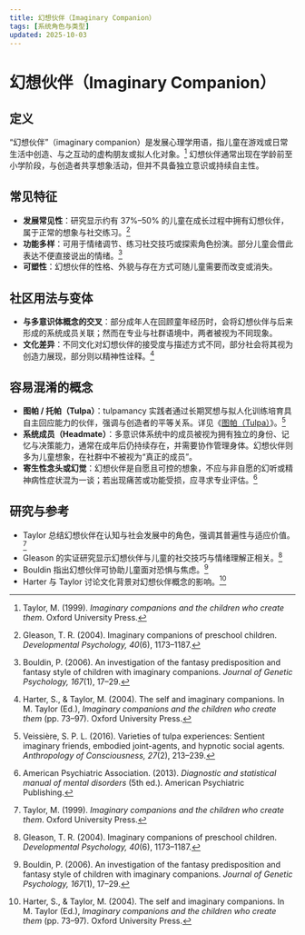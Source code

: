 ```yaml
---
title: 幻想伙伴（Imaginary Companion）
tags: [系统角色与类型]
updated: 2025-10-03
---
```


# 幻想伙伴（Imaginary Companion）

## 定义

“幻想伙伴”（imaginary companion）是发展心理学用语，指儿童在游戏或日常生活中创造、与之互动的虚构朋友或拟人化对象。[^taylor1999] 幻想伙伴通常出现在学龄前至小学阶段，与创造者共享想象活动，但并不具备独立意识或持续自主性。

## 常见特征

- **发展常见性**：研究显示约有 37%–50% 的儿童在成长过程中拥有幻想伙伴，属于正常的想象与社交练习。[^gleason2004]
- **功能多样**：可用于情绪调节、练习社交技巧或探索角色扮演。部分儿童会借此表达不便直接说出的情绪。[^bouldin2006]
- **可塑性**：幻想伙伴的性格、外貌与存在方式可随儿童需要而改变或消失。

## 社区用法与变体

- **与多意识体概念的交叉**：部分成年人在回顾童年经历时，会将幻想伙伴与后来形成的系统成员关联；然而在专业与社群语境中，两者被视为不同现象。
- **文化差异**：不同文化对幻想伙伴的接受度与描述方式不同，部分社会将其视为创造力展现，部分则以精神性诠释。[^harter2004]

## 容易混淆的概念

- **图帕 / 托帕（Tulpa）**：tulpamancy 实践者通过长期冥想与拟人化训练培育具自主回应能力的伙伴，强调与创造者的平等关系。详见《[图帕（Tulpa）](entries/Tulpa.md)》。[^veissiere2016]
- **系统成员（Headmate）**：多意识体系统中的成员被视为拥有独立的身份、记忆与决策能力，通常在成年后仍持续存在，并需要协作管理身体。幻想伙伴则多为儿童想象，在社群中不被视为“真正的成员”。
- **寄生性念头或幻觉**：幻想伙伴是自愿且可控的想象，不应与非自愿的幻听或精神病性症状混为一谈；若出现痛苦或功能受损，应寻求专业评估。[^americanpsychiatric2013]

## 研究与参考

- Taylor 总结幻想伙伴在认知与社会发展中的角色，强调其普遍性与适应价值。[^taylor1999]
- Gleason 的实证研究显示幻想伙伴与儿童的社交技巧与情绪理解正相关。[^gleason2004]
- Bouldin 指出幻想伙伴可协助儿童面对恐惧与焦虑。[^bouldin2006]
- Harter 与 Taylor 讨论文化背景对幻想伙伴概念的影响。[^harter2004]

[^taylor1999]: Taylor, M. (1999). *Imaginary companions and the children who create them*. Oxford University Press.
[^gleason2004]: Gleason, T. R. (2004). Imaginary companions of preschool children. *Developmental Psychology, 40*(6), 1173–1187.
[^bouldin2006]: Bouldin, P. (2006). An investigation of the fantasy predisposition and fantasy style of children with imaginary companions. *Journal of Genetic Psychology, 167*(1), 17–29.
[^harter2004]: Harter, S., & Taylor, M. (2004). The self and imaginary companions. In M. Taylor (Ed.), *Imaginary companions and the children who create them* (pp. 73–97). Oxford University Press.
[^veissiere2016]: Veissière, S. P. L. (2016). Varieties of tulpa experiences: Sentient imaginary friends, embodied joint-agents, and hypnotic social agents. *Anthropology of Consciousness, 27*(2), 213–239.
[^americanpsychiatric2013]: American Psychiatric Association. (2013). *Diagnostic and statistical manual of mental disorders* (5th ed.). American Psychiatric Publishing.

